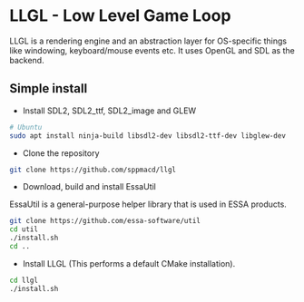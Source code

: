 # LLGL - Low Level Game Loop

LLGL is a rendering engine and an abstraction layer for OS-specific things like windowing, keyboard/mouse events etc. It uses OpenGL and SDL as the backend.

## Simple install

* Install SDL2, SDL2_ttf, SDL2_image and GLEW

```sh
# Ubuntu
sudo apt install ninja-build libsdl2-dev libsdl2-ttf-dev libglew-dev
```

* Clone the repository

```sh
git clone https://github.com/sppmacd/llgl
```

* Download, build and install EssaUtil

EssaUtil is a general-purpose helper library that is used in ESSA products.

```sh
git clone https://github.com/essa-software/util
cd util
./install.sh
cd ..
```

* Install LLGL (This performs a default CMake installation).

```sh
cd llgl
./install.sh
```
